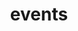 ---
layout: photography
permalink: /events/
title: events
description: sort of my "professional" work
bg: events/events-bg.jpeg
nav: false
---